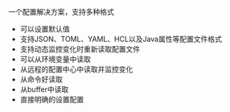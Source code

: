 一个配置解决方案，支持多种格式
- 可以设置默认值
- 支持JSON、TOML、YAML、HCL以及Java属性等配置文件格式
- 支持动态监控变化时重新读取配置文件
- 可以从环境变量中读取
- 从远程的配置中心中读取并监控变化
- 从命令好读取
- 从buffer中读取
- 直接明确的设置配置
